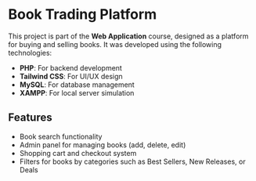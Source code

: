 # Book Trading Platform

This project is part of the **Web Application** course, designed as a platform for buying and selling books. It was developed using the following technologies:

- **PHP**: For backend development  
- **Tailwind CSS**: For UI/UX design  
- **MySQL**: For database management  
- **XAMPP**: For local server simulation  

## Features
- Book search functionality
- Admin panel for managing books (add, delete, edit)
- Shopping cart and checkout system
- Filters for books by categories such as Best Sellers, New Releases, or Deals

